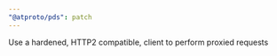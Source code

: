 ```yaml
---
"@atproto/pds": patch
---
```


Use a hardened, HTTP2 compatible, client to perform proxied requests
